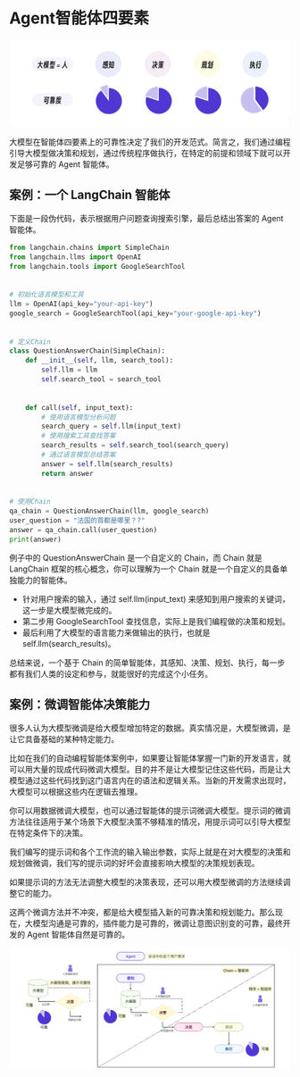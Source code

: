 # Agent智能体四要素

<img src="./assets/四要素.png" />

大模型在智能体四要素上的可靠性决定了我们的开发范式。简言之，我们通过编程引导大模型做决策和规划，通过传统程序做执行，在特定的前提和领域下就可以开发足够可靠的 Agent 智能体。

## 案例：一个 LangChain 智能体
下面是一段伪代码，表示根据用户问题查询搜索引擎，最后总结出答案的 Agent 智能体。
```python
from langchain.chains import SimpleChain
from langchain.llms import OpenAI
from langchain.tools import GoogleSearchTool


# 初始化语言模型和工具
llm = OpenAI(api_key="your-api-key")
google_search = GoogleSearchTool(api_key="your-google-api-key")


# 定义Chain
class QuestionAnswerChain(SimpleChain):
    def __init__(self, llm, search_tool):
        self.llm = llm
        self.search_tool = search_tool


    def call(self, input_text):
        # 使用语言模型分析问题
        search_query = self.llm(input_text)
        # 使用搜索工具查找答案
        search_results = self.search_tool(search_query)
        # 通过语言模型总结答案
        answer = self.llm(search_results)
        return answer


# 使用Chain
qa_chain = QuestionAnswerChain(llm, google_search)
user_question = "法国的首都是哪里？?"
answer = qa_chain.call(user_question)
print(answer)
```
例子中的 QuestionAnswerChain 是一个自定义的 Chain，而 Chain 就是 LangChain 框架的核心概念，你可以理解为一个 Chain 就是一个自定义的具备单独能力的智能体。

- 针对用户搜索的输入，通过 self.llm(input_text) 来感知到用户搜索的关键词，这一步是大模型微完成的。
- 第二步用 GoogleSearchTool 查找信息，实际上是我们编程做的决策和规划。
- 最后利用了大模型的语言能力来做输出的执行，也就是 self.llm(search_results)。


总结来说，一个基于 Chain 的简单智能体，其感知、决策、规划、执行，每一步都有我们人类的设定和参与，就能很好的完成这个小任务。


## 案例：微调智能体决策能力
很多人认为大模型微调是给大模型增加特定的数据。真实情况是，大模型微调，是让它具备基础的某种特定能力。

比如在我们的自动编程智能体案例中，如果要让智能体掌握一门新的开发语言，就可以用大量的现成代码微调大模型。目的并不是让大模型记住这些代码，而是让大模型通过这些代码找到这门语言内在的语法和逻辑关系。当新的开发需求出现时，大模型可以根据这些内在逻辑去推理。

你可以用数据微调大模型，也可以通过智能体的提示词微调大模型。提示词的微调方法往往适用于某个场景下大模型决策不够精准的情况，用提示词可以引导大模型在特定条件下的决策。

我们编写的提示词和各个工作流的输入输出参数，实际上就是在对大模型的决策和规划做微调，我们写的提示词的好坏会直接影响大模型的决策规划表现。

如果提示词的方法无法调整大模型的决策表现，还可以用大模型微调的方法继续调整它的能力。

这两个微调方法并不冲突，都是给大模型插入新的可靠决策和规划能力。那么现在，大模型沟通是可靠的，插件能力是可靠的，微调让意图识别变的可靠，最终开发的 Agent 智能体自然是可靠的。

<img src="./assets/四要素-微调示意图.png" />